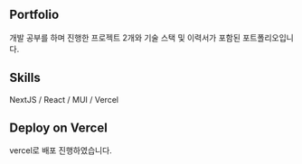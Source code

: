 ## Portfolio

개발 공부를 하며 진행한 프로젝트 2개와 기술 스택 및 이력서가 포함된 포트폴리오입니다.


## Skills

NextJS / React / MUI / Vercel

## Deploy on Vercel

vercel로 배포 진행하였습니다.
